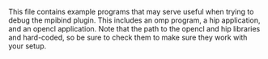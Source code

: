This file contains example programs that may serve useful when trying to
debug the mpibind plugin. This includes an omp program, a hip application, and
an opencl application. Note that the path to the opencl and hip libraries and
hard-coded, so be sure to check them to make sure they work with your setup.